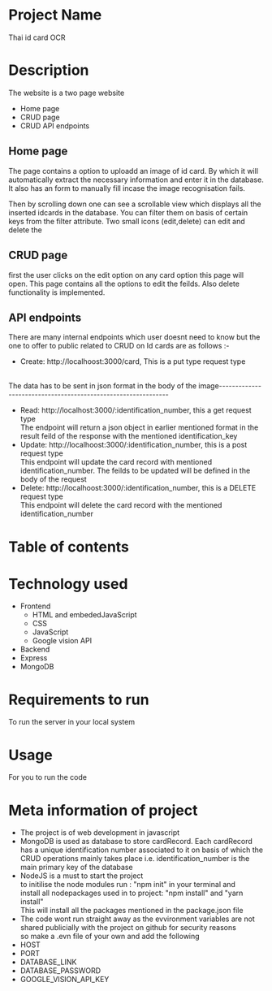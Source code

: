 # Project Name
Thai id card OCR

# Description
The website is a two page website
- Home page
- CRUD page
- CRUD API endpoints

## Home page
The page contains a option to uploadd an image of id card. By which it will automatically extract the necessary information and enter it in the database.
It also has an form to manually fill incase the image recognisation fails.

Then by scrolling down one can see a scrollable view which displays all the inserted idcards in the database. You can filter them on basis of certain keys from the filter attribute.
Two small icons (edit,delete) can edit and delete the 

## CRUD page
first the user clicks on the edit option on any card option this page will open. This page contains all the options to edit the feilds. Also delete functionality is implemented.

## API endpoints
There are many internal endpoints which user doesnt need to know but the one to offer to public related to CRUD on Id cards are as follows :-
- Create: http://localhoost:3000/card, This is a put type request type
</br>
  The data has to be sent in json format in the body of the 
  image--------------------------------------------------------------

- Read: http://localhost:3000/:identification_number, this a get request type </br>
  The endpoint will return a json object in earlier mentioned format in the result feild of the response with the mentioned identification_key
- Update: http://localhoost:3000/:identification_number, this is a post request type </br>
  This endpoint will update the card record with mentioned identification_number. The feilds to be updated will be defined in the body of the request
- Delete: http://localhoost:3000/:identification_number, this is a DELETE request type </br>
  This endpoint will delete the card record with the mentioned identification_number

# Table of contents

# Technology used
- Frontend
  - HTML and embededJavaScript
  - CSS
  - JavaScript
  - Google vision API
- Backend
 - Express
 - MongoDB

# Requirements to run
To run the server in your local system

# Usage
For you to run the code

# Meta information of project
- The project is of web development in javascript</br>
- MongoDB is used as database to store cardRecord. Each cardRecord has a unique identification number associated to it on basis of which the CRUD operations mainly takes place i.e. identification_number is the main primary key of the database
- NodeJS is a must to start the project</br>
to initilise the node modules run : "npm init" in your terminal and</br>
install all nodepackages used in to project: "npm install" and "yarn install"</br>
This will install all the packages mentioned in the package.json file
- The code wont run straight away as the evvironment variables are not shared publicially with the project on github for security reasons</br>
so make a .evn file of your own and add the following
 - HOST
 - PORT
 - DATABASE_LINK
 - DATABASE_PASSWORD
 - GOOGLE_VISION_API_KEY
